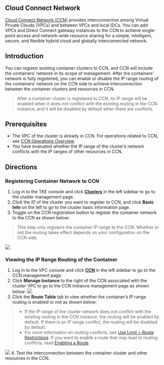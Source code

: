 ## Cloud Connect Network
[Cloud Connect Network (CCN)](https://intl.cloud.tencent.com/document/product/1003/30049) provides interconnection among Virtual Private Clouds (VPCs) and between VPCs and local IDCs. You can add VPCs and Direct Connect gateway instances to the CCN to achieve single-point access and network-wide resource sharing for a simple, intelligent, secure, and flexible hybrid cloud and globally interconnected network.


## Introduction
You can register existing container clusters to CCN, and CCN will include the containers’ network in its scope of management. After the containers’ network is fully registered, you can enable or disable the IP range routing of the containers’ network on the CCN side to achieve interconnection between the container clusters and resources in CCN.
> After a container cluster is registered to CCN, its IP range will be enabled when it does not conflict with the existing routing in the CCN instance, and it will be disabled by default when there are conflicts.





## Prerequisites
- The VPC of the cluster is already in CCN. For operations related to CCN, see [CCN Operations Overview](https://intl.cloud.tencent.com/document/product/1003/30061).
- You have evaluated whether the IP range of the cluster’s network conflicts with the IP ranges of other resources in CCN.


## Directions

### Registering Container Network to CCN
1. Log in to the TKE console and click **[Clusters](https://console.cloud.tencent.com/tke2/cluster)** in the left sidebar to go to the cluster management page.
2. Click the ID of the cluster you want to register to CCN, and click **Basic Info** on the left to go to the cluster basic information page.
3. Toggle on the CCN registration button to register the container network to the CCN as shown below:
> This step only registers the container IP range to the CCN. Whether or not the routing takes effect depends on your configuration on the CCN side.
>
![](https://main.qcloudimg.com/raw/5398c65b6435b077bec1d7b22227fc9a.png)




### Viewing the IP Range Routing of the Container
1. Log in to the VPC console and click **[CCN](https://console.qcloud.com/vpc/ccn)** in the left sidebar to go to the CCN management page.
2. Click **Manage Instance** to the right of the CCN associated with the cluster VPC to go to the CCN instance management page as shown below:
![](https://main.qcloudimg.com/raw/5fecbd8e1c9c7985e8f9ebcc9d87e6c6.png)
3. Click the **Route Table** tab to view whether the container’s IP range routing is enabled or not as shown below:
>
>- If the IP range of the cluster network does not conflict with the existing routing in the CCN instance, the routing will be enabled by default. If there is an IP range conflict, the routing will be disabled by default.
>- For more information on routing conflicts, see [Use Limit > Route Restrictions](https://intl.cloud.tencent.com/document/product/1003/30052). If you want to enable a route that may lead to routing conflicts, read [Enabling a Route](https://intl.cloud.tencent.com/document/product/1003/30069).
>
![](https://main.qcloudimg.com/raw/b3fdeab0a6217890b4b462253025d275.png)
4. Test the interconnection between the container cluster and other resources in the CCN.








